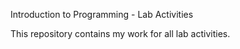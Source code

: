 Introduction to Programming - Lab Activities

This repository contains my work for all lab activities.
